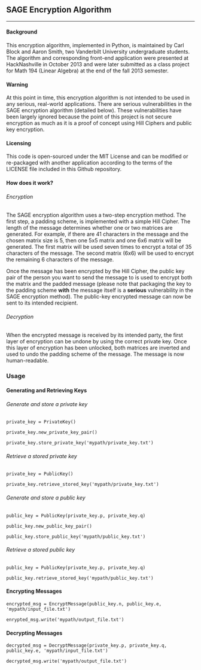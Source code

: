 ## SAGE Encryption Algorithm
---

#### Background

This encryption algorithm, implemented in Python, is maintained by Carl Block and Aaron Smith, two Vanderbilt University undergraduate students. The algorithm and corresponding front-end application were presented at HackNashville in October 2013 and were later submitted as a class project for Math 194 (Linear Algebra) at the end of the fall 2013 semester.

#### Warning

At this point in time, this encryption algorithm is not intended to be used in any serious, real-world applications. There are serious vulnerabilities in the SAGE encryption algorithm (detailed below). These vulnerabilities have been largely ignored because the point of this project is not secure encryption as much as it is a proof of concept using Hill Ciphers and public key encryption.

#### Licensing

This code is open-sourced under the MIT License and can be modified or re-packaged with another application according to the terms of the LICENSE file included in this Github repository.

#### How does it work?

###### Encryption

The SAGE encryption algorithm uses a two-step encryption method. The first step, a padding scheme, is implemented with a simple Hill Cipher. The length of the message determines whether one or two matrices are generated. For example, if there are 41 characters in the message and the chosen matrix size is 5, then one 5x5 matrix and one 6x6 matrix will be generated. The first matrix will be used seven times to encrypt a total of 35 characters of the message. The second matrix (6x6) will be used to encrypt the remaining 6 characters of the message.

Once the message has been encrypted by the Hill Cipher, the public key pair of the person you want to send the message to is used to encrypt both the matrix and the padded message (please note that packaging the key to the padding scheme __with__ the message itself is a __serious__ vulnerability in the SAGE encryption method). The public-key encrypted message can now be sent to its intended recipient.

###### Decryption

When the encrypted message is received by its intended party, the first layer of encryption can be undone by using the correct private key. Once this layer of encryption has been unlocked, both matrices are inverted and used to undo the padding scheme of the message. The message is now human-readable.

### Usage

#### Generating and Retrieving Keys

###### Generate and store a private key

`private_key = PrivateKey()`

`private_key.new_private_key_pair()`

`private_key.store_private_key('mypath/private_key.txt')`


###### Retrieve a stored private key

`private_key = PublicKey()`

`private_key.retrieve_stored_key('mypath/private_key.txt')`


###### Generate and store a public key

`public_key = PublicKey(private_key.p, private_key.q)`

`public_key.new_public_key_pair()`

`public_key.store_public_key('mypath/public_key.txt')`


###### Retrieve a stored public key

`public_key = PublicKey(private_key.p, private_key.q)`

`public_key.retrieve_stored_key('mypath/public_key.txt')`


#### Encrypting Messages

`encrypted_msg = EncryptMessage(public_key.n, public_key.e, 'mypath/input_file.txt')`

`enrypted_msg.write('mypath/output_file.txt')`


#### Decrypting Messages

`decrypted_msg = DecryptMessage(private_key.p, private_key.q, public_key.e, 'mypath/input_file.txt')`

`decrypted_msg.write('mypath/output_file.txt')`